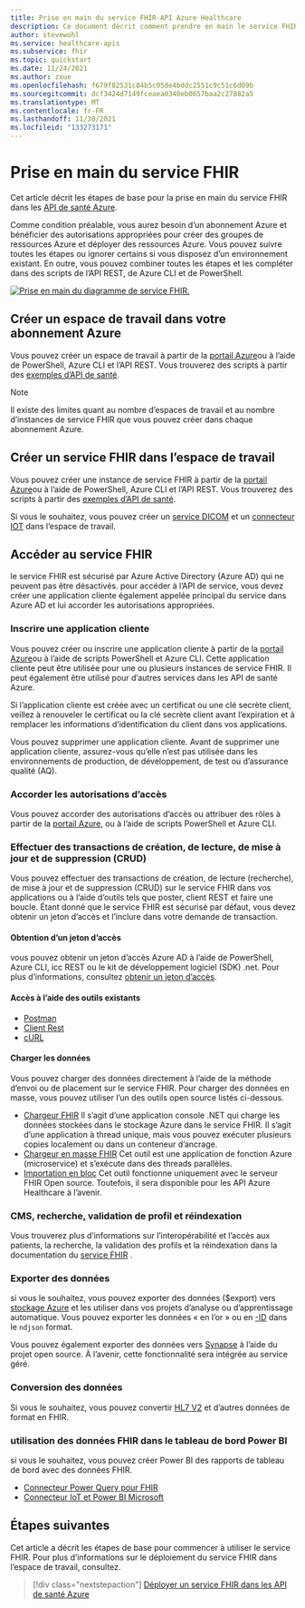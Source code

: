 ```yaml
---
title: Prise en main du service FHIR-API Azure Healthcare
description: Ce document décrit comment prendre en main le service FHIR dans les API de santé Azure.
author: stevewohl
ms.service: healthcare-apis
ms.subservice: fhir
ms.topic: quickstart
ms.date: 11/24/2021
ms.author: zxue
ms.openlocfilehash: f679f82531c84b5c05de4bddc2551c9c51c6d09b
ms.sourcegitcommit: dcf3424d7149fceaea0340eb0657baa2c27882a5
ms.translationtype: MT
ms.contentlocale: fr-FR
ms.lasthandoff: 11/30/2021
ms.locfileid: "133273171"
---
```

# <a name="get-started-with-the-fhir-service"></a>Prise en main du service FHIR

Cet article décrit les étapes de base pour la prise en main du service FHIR dans les [API de santé Azure](../healthcare-apis-overview.md).

Comme condition préalable, vous aurez besoin d’un abonnement Azure et bénéficier des autorisations appropriées pour créer des groupes de ressources Azure et déployer des ressources Azure. Vous pouvez suivre toutes les étapes ou ignorer certains si vous disposez d’un environnement existant. En outre, vous pouvez combiner toutes les étapes et les compléter dans des scripts de l’API REST, de Azure CLI et de PowerShell.

[![Prise en main du diagramme de service FHIR.](media/get-started-with-fhir.png)](media/get-started-with-fhir.png#lightbox)

## <a name="create-a-workspace-in-your-azure-subscription"></a>Créer un espace de travail dans votre abonnement Azure

Vous pouvez créer un espace de travail à partir de la [portail Azure](../healthcare-apis-quickstart.md)ou à l’aide de PowerShell, Azure CLI et l’API REST. Vous trouverez des scripts à partir des [exemples d’API de santé](https://github.com/microsoft/healthcare-apis-samples/tree/main/src/scripts).

> [!NOTE]
> Il existe des limites quant au nombre d’espaces de travail et au nombre d’instances de service FHIR que vous pouvez créer dans chaque abonnement Azure.

## <a name="create-a-fhir-service-in-the-workspace"></a>Créer un service FHIR dans l’espace de travail

Vous pouvez créer une instance de service FHIR à partir de la [portail Azure](../fhir/fhir-portal-quickstart.md)ou à l’aide de PowerShell, Azure CLI et l’API REST. Vous trouverez des scripts à partir des [exemples d’API de santé](https://github.com/microsoft/healthcare-apis-samples/tree/main/src/scripts).

Si vous le souhaitez, vous pouvez créer un [service DICOM](../dicom/deploy-dicom-services-in-azure.md) et un [connecteur IOT](../iot/deploy-iot-connector-in-azure.md) dans l’espace de travail.

## <a name="access-the-fhir-service"></a>Accéder au service FHIR

le service FHIR est sécurisé par Azure Active Directory (Azure AD) qui ne peuvent pas être désactivés. pour accéder à l’API de service, vous devez créer une application cliente également appelée principal du service dans Azure AD et lui accorder les autorisations appropriées.

### <a name="register-a-client-application"></a>Inscrire une application cliente

Vous pouvez créer ou inscrire une application cliente à partir de la [portail Azure](../register-application.md)ou à l’aide de scripts PowerShell et Azure CLI. Cette application cliente peut être utilisée pour une ou plusieurs instances de service FHIR. Il peut également être utilisé pour d’autres services dans les API de santé Azure.

Si l’application cliente est créée avec un certificat ou une clé secrète client, veillez à renouveler le certificat ou la clé secrète client avant l’expiration et à remplacer les informations d’identification du client dans vos applications.

Vous pouvez supprimer une application cliente. Avant de supprimer une application cliente, assurez-vous qu’elle n’est pas utilisée dans les environnements de production, de développement, de test ou d’assurance qualité (AQ).

### <a name="grant-access-permissions"></a>Accorder les autorisations d’accès

Vous pouvez accorder des autorisations d’accès ou attribuer des rôles à partir de la [portail Azure](../configure-azure-rbac.md), ou à l’aide de scripts PowerShell et Azure CLI.

### <a name="perform-create-read-update-and-delete-crud-transactions"></a>Effectuer des transactions de création, de lecture, de mise à jour et de suppression (CRUD)

Vous pouvez effectuer des transactions de création, de lecture (recherche), de mise à jour et de suppression (CRUD) sur le service FHIR dans vos applications ou à l’aide d’outils tels que poster, client REST et faire une boucle. Étant donné que le service FHIR est sécurisé par défaut, vous devez obtenir un jeton d’accès et l’inclure dans votre demande de transaction.

#### <a name="get-an-access-token"></a>Obtention d’un jeton d’accès

vous pouvez obtenir un jeton d’accès Azure AD à l’aide de PowerShell, Azure CLI, icc REST ou le kit de développement logiciel (SDK) .net.  Pour plus d’informations, consultez [obtenir un jeton d’accès](../get-access-token.md).

#### <a name="access-using-existing-tools"></a>Accès à l’aide des outils existants

- [Postman](../use-postman.md)
- [Client Rest](../using-rest-client.md)
- [cURL](../using-curl.md)

#### <a name="load-data"></a>Charger les données

Vous pouvez charger des données directement à l’aide de la méthode d’envoi ou de placement sur le service FHIR. Pour charger des données en masse, vous pouvez utiliser l’un des outils open source listés ci-dessous.
 
- [Chargeur FHIR](https://github.com/microsoft/healthcare-apis-samples/tree/main/src/FHIRDL) Il s’agit d’une application console .NET qui charge les données stockées dans le stockage Azure dans le service FHIR. Il s’agit d’une application à thread unique, mais vous pouvez exécuter plusieurs copies localement ou dans un conteneur d’ancrage. 
- [Chargeur en masse FHIR](https://github.com/microsoft/fhir-loader) Cet outil est une application de fonction Azure (microservice) et s’exécute dans des threads parallèles.
- [Importation en bloc](https://github.com/microsoft/fhir-server/blob/main/docs/BulkImport.md) Cet outil fonctionne uniquement avec le serveur FHIR Open source. Toutefois, il sera disponible pour les API Azure Healthcare à l’avenir.

### <a name="cms-search-profile-validation-and-reindex"></a>CMS, recherche, validation de profil et réindexation

Vous trouverez plus d’informations sur l’interopérabilité et l’accès aux patients, la recherche, la validation des profils et la réindexation dans la documentation du [service FHIR](overview.md) .

### <a name="export-data"></a>Exporter des données

si vous le souhaitez, vous pouvez exporter des données ($export) vers [stockage Azure](../data-transformation/export-data.md) et les utiliser dans vos projets d’analyse ou d’apprentissage automatique. Vous pouvez exporter les données « en l’or » ou en [-ID](../data-transformation/de-identified-export.md) dans le `ndjson` format. 

Vous pouvez également exporter des données vers [Synapse](../data-transformation/move-to-synapse.md) à l’aide du projet open source. À l’avenir, cette fonctionnalité sera intégrée au service géré.

### <a name="converting-data"></a>Conversion des données

Si vous le souhaitez, vous pouvez convertir [HL7 V2](../data-transformation/convert-data.md) et d’autres données de format en FHIR.

### <a name="using-fhir-data-in-power-bi-dashboard"></a>utilisation des données FHIR dans le tableau de bord Power BI

si vous le souhaitez, vous pouvez créer Power BI des rapports de tableau de bord avec des données FHIR.

- [Connecteur Power Query pour FHIR](https://docs.microsoft.com/power-query/connectors/fhir/fhir)
- [Connecteur IoT et Power BI Microsoft](../iot/iot-connector-power-bi.md)

## <a name="next-steps"></a>Étapes suivantes

Cet article a décrit les étapes de base pour commencer à utiliser le service FHIR. Pour plus d’informations sur le déploiement du service FHIR dans l’espace de travail, consultez.

>[!div class="nextstepaction"]
>[Déployer un service FHIR dans les API de santé Azure](fhir-portal-quickstart.md)

